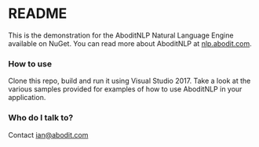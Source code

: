 # README #

This is the demonstration for the AboditNLP Natural Language Engine available on NuGet.
You can read more about AboditNLP at [nlp.abodit.com](http://nlp.abodit.com).

### How to use ###

Clone this repo, build and run it using Visual Studio 2017. Take a look at the various samples
provided for examples of how to use AboditNLP in your application.

### Who do I talk to? ###

Contact ian@abodit.com